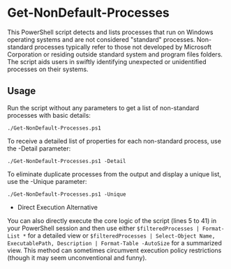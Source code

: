 # Get-NonDefault-Processes
This PowerShell script detects and lists processes that run on Windows operating systems and are not considered "standard" processes. Non-standard processes typically refer to those not developed by Microsoft Corporation or residing outside standard system and program files folders. The script aids users in swiftly identifying unexpected or unidentified processes on their systems.

## Usage
Run the script without any parameters to get a list of non-standard processes with basic details:

```
./Get-NonDefault-Processes.ps1
```

To receive a detailed list of properties for each non-standard process, use the -Detail parameter:
```
./Get-NonDefault-Processes.ps1 -Detail
```

To eliminate duplicate processes from the output and display a unique list, use the -Unique parameter:
```
./Get-NonDefault-Processes.ps1 -Unique
```
- Direct Execution Alternative

You can also directly execute the core logic of the script (lines 5 to 41) in your PowerShell session and then use either `$filteredProcesses | Format-List *` for a detailed view or `$filteredProcesses | Select-Object Name, ExecutablePath, Description | Format-Table -AutoSize` for a summarized view. This method can sometimes circumvent execution policy restrictions (though it may seem unconventional and funny).
